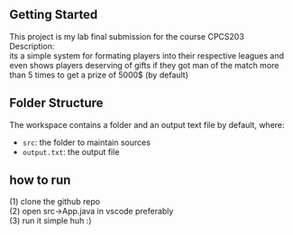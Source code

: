 ## Getting Started

This project is my lab final submission for the course CPCS203 <br>
Description: <br>
its a simple system for formating players into their respective leagues and even shows players deserving of gifts if they got man of the match more than 5 times to get a prize of 5000$ (by default)

## Folder Structure

The workspace contains a folder and an output text file by default, where:

- `src`: the folder to maintain sources
- `output.txt`: the output file



## how to run

(1) clone the github repo<br>
(2) open src->App.java in vscode preferably <br>
(3) run it   simple huh :)
